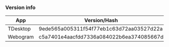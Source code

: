 ### Version info
App|Version/Hash|Date
---|---|---
TDesktop|9ede565a005311f54f77eb1c63d72aa03527d22a|07.04.15
Webogram|c5a7401e4aacfdd7336a084022b6ea374085667d|06.04.15
